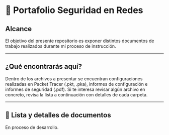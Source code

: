 ### <h1> 📖 Portafolio Seguridad en Redes </h1>

  ### <h2>Alcance</h2>

<p>El objetivo del presente repositorio es exponer distintos documentos de trabajo realizados durante mi proceso de instrucción.</p>

---

  ### <h2>¿Qué encontrarás aquí?</h2>

<p>Dentro de los archivos a presentar se encuentran configuraciones realizadas en Packet Tracer (.pkt, .pka), informes de configuración e informes de seguridad (.pdf). Si te interesa revisar algún archivo en concreto, revisa la lista a continuación con detalles de cada carpeta.</p>

---

  ### <h2>📁 Lista y detalles de documentos</h2>

<p>En proceso de desarrollo.</p>
